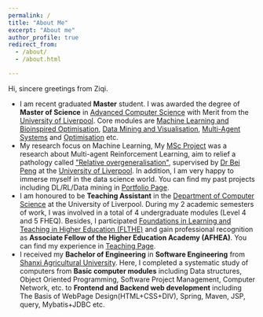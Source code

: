 ```yaml
---
permalink: /
title: "About Me"
excerpt: "About me"
author_profile: true
redirect_from: 
  - /about/
  - /about.html

---
```


Hi, sincere greetings from Ziqi. 

- I am recent graduated **Master** student. I was awarded the degree of **Master of Science** in [Advanced Computer Science](https://www.liverpool.ac.uk/courses/2023/advanced-computer-science-msc) with Merit from the [University of Liverpool](https://www.liverpool.ac.uk). Core modules are [Machine Learning and Bioinspired Optimisation](https://tulip.liv.ac.uk/mods/student/COMP532_202223.htm), [Data Mining and Visualisation](https://tulip.liv.ac.uk/mods/student/COMP527_202223.htm), [Multi-Agent Systems](https://tulip.liv.ac.uk/mods/student/COMP310_202223.htm) and [Optimisation](https://tulip.liv.ac.uk/mods/student/COMP557_202223.htm) etc.
- My research focus on Machine Learning, My [MSc Project](https://github.com/han-ziqi/MARL-RO) was a research about Multi-agent Reinforcement Learning, aim to relief a pathology called ["Relative overgeneralisation"](https://www.researchgate.net/figure/The-relative-overgeneralization-pathology-in-continuous-games_fig1_324793515), supervised by [Dr Bei Peng](https://www.liverpool.ac.uk/computer-science/staff/bei-peng/) at the [University of Liverpool](https://www.liverpool.ac.uk). In addition, I am very happy to immerse myself in the data science world. You can find my past projects including DL/RL/Data mining in [Portfolio Page](https://han-ziqi.github.io/portfolio/). 
- I am honoured to be **Teaching Assistant** in the [Department of Computer Science](https://www.liverpool.ac.uk/computer-science/) at the University of Liverpool. During my 2 academic semesters of work, I was involved in a total of 4 undergraduate modules (Level 4 and 5 FHEQ). Besides, I participated [Foundations in Learning and Teaching in Higher Education (FLTHE)](https://www.liverpool.ac.uk/eddev/supporting-teaching/flthe/) and gain professional recognition as **Associate Fellow of the Higher Education Academy (AFHEA)**. You can find my experience in [Teaching Page](https://han-ziqi.github.io/teaching/).
- I received my **Bachelor of Engineering** in **Software Engineering** from [Shanxi Agricultural University](https://www.sxau.edu.cn). Here, I completed a systematic study of computers from **Basic computer modules** including Data structures, Object Oriented Programming, Software Project Management, Computer Network,  etc. to **Frontend and Backend web development** including The Basis of WebPage Design(HTML+CSS+DIV), Spring, Maven, JSP, query, Mybatis+JDBC etc.
